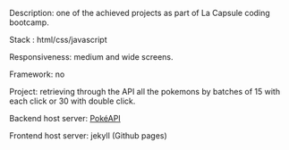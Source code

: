 Description: one of the achieved projects as part of La Capsule coding bootcamp.

Stack : html/css/javascript

Responsiveness: medium and wide screens.

Framework: no

Project: retrieving through the API all the pokemons by batches of 15 with each click or 30 with double click.

Backend host server: [PokéAPI](https://pokeapi.co/) 

Frontend host server: jekyll (Github pages)
